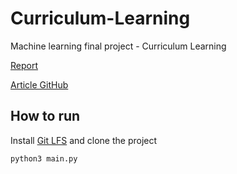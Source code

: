 # Curriculum-Learning
Machine learning final project - Curriculum Learning

[Report](Article.pdf)

[Article GitHub](https://github.com/GuyHacohen/curriculum_learning)

## How to run
Install [Git LFS](https://git-lfs.github.com/) and clone the project
```sh
python3 main.py
```

